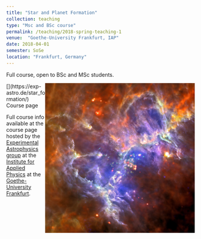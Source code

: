 ```yaml
---
title: "Star and Planet Formation"
collection: teaching
type: "Msc and BSc course"
permalink: /teaching/2018-spring-teaching-1
venue:  "Goethe-University Frankfurt, IAP"
date: 2018-04-01
semester: SoSe
location: "Frankfurt, Germany"
---
```


Full course, open to BSc and MSc students.

<img style="float: right;" src="/images/sf-image.jpg" width="400">
[<i class="fas fa-link"></i>](https://exp-astro.de/star_formation/)  Course page

Full course info available at the course page hosted by the [Experimental Astrophysics group](https://exp-astro.de) at the [Institute for Applied Physics](https://www.uni-frankfurt.de/49311579/) at the [Goethe-University Frankfurt](https://www.uni-frankfurt.de).
